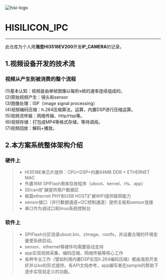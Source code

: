 ![hisi-logo][1]

# HISILICON_IPC
------
此仓库为个人用**海思HI3518EV200**开发**IP_CAMERA**的记录。

## 1.视频设备开发的技术流
### 视频从产生到被消费的整个流程
(1)基本认知：视频是由单帧图像以每秒x帧的速率连续组成的。             
(2)原始视频产生：镜头和sensor       
(3)图像处理：ISP（image signal processing）           
(4)视频编码压缩：h.264压缩算法，运算，内置DSP进行压缩运算。           
(5)视频流传输：网络传输、http/rtsp等。             
(6)视频存储：打包成MP4等格式存储，等待调阅。          
(7)视频回放：解码+播放。 

## 2.本方案系统整体架构介绍
### 硬件上
> * HI3518E单芯片提供：CPU+DSP+内置64MB DDR + ETHERNET MAC
> * 外置16M SPIFlash用来存放程序（uboot、kernel、rfs、app）
> * SDcard扩展提供用户数据区
> * 板载ethernet PHY和USB HOST扩展WIFI提供联网能力
> * sensor接口（并行数据通道+I2C控制通道）提供主板和sensor连接
> * 串口作为调试口和linux系统控制台

### 软件上
> * SPIFlash分区烧录uboot.bin、zImage、rootfs，并设置合理的环境变量使系统启动。
> * sensor、ethernet等硬件均需要驱动支持
> * app实现视频采集、编码压缩、网络传输等核心工作
> * 各种专业工作（譬如利用内置DSP实现h.264编码压缩）都由海思开发好并以ko的形式提供，有API文档参考，app编写者在sample的帮助下逐步实现自定义的功能。



[1]:https://github.com/WqXiaobao/HISILICON_IPC/blob/master/pictures/hisilicon.jpg
